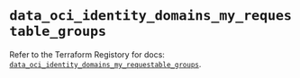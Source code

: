 # `data_oci_identity_domains_my_requestable_groups`

Refer to the Terraform Registory for docs: [`data_oci_identity_domains_my_requestable_groups`](https://registry.terraform.io/providers/oracle/oci/6.18.0/docs/data-sources/identity_domains_my_requestable_groups).

